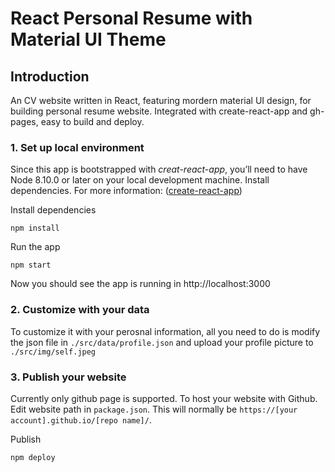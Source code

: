 # React Personal Resume with Material UI Theme

## Introduction

An CV website written in React, featuring mordern material UI design, for building personal resume website. Integrated with create-react-app and gh-pages, easy to build and deploy.

### 1. Set up local environment

Since this app is bootstrapped with _creat-react-app_, you’ll need to have Node 8.10.0 or later on your local development machine. Install dependencies. For more information: ([create-react-app](https://github.com/facebook/create-react-app))

Install dependencies

```
npm install
```

Run the app

```
npm start
```

Now you should see the app is running in http://localhost:3000

### 2. Customize with your data

To customize it with your perosnal information, all you need to do is modify the json file in `./src/data/profile.json` and upload your profile picture to `./src/img/self.jpeg`

### 3. Publish your website

Currently only github page is supported. To host your website with Github.
Edit website path in `package.json`. This will normally be `https://[your account].github.io/[repo name]/`.

Publish

```
npm deploy
```
